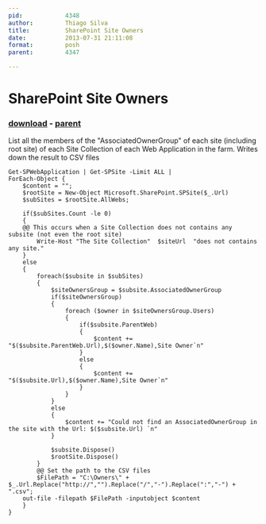```yaml
---
pid:            4348
author:         Thiago Silva
title:          SharePoint Site Owners
date:           2013-07-31 21:11:08
format:         posh
parent:         4347

---
```


# SharePoint Site Owners

### [download](//scripts/4348.ps1) - [parent](//scripts/4347.md)

List all the members of the "AssociatedOwnerGroup" of each site (including root site) of each Site Collection of each Web Application in the farm.
Writes down the result to CSV files

```posh
Get-SPWebApplication | Get-SPSite -Limit ALL | 
ForEach-Object {
    $content = "";
    $rootSite = New-Object Microsoft.SharePoint.SPSite($_.Url)
    $subSites = $rootSite.AllWebs;
    
    if($subSites.Count -le 0)
    {
	@@ This occurs when a Site Collection does not contains any subsite (not even the root site)
        Write-Host "The Site Collection"  $siteUrl  "does not contains any site."
    }
    else
    {
        foreach($subsite in $subSites) 
        {
            $siteOwnersGroup = $subsite.AssociatedOwnerGroup
            if($siteOwnersGroup)
            {
                foreach ($owner in $siteOwnersGroup.Users) 
                {
                    if($subsite.ParentWeb)
                    {
                        $content += "$($subsite.ParentWeb.Url),$($owner.Name),Site Owner`n"
                    }
                    else
                    {
                        $content += "$($subsite.Url),$($owner.Name),Site Owner`n"
                    }
                }
            }
            else
            {
                $content += "Could not find an AssociatedOwnerGroup in the site with the Url: $($subsite.Url) `n"
            }  
            
            $subsite.Dispose()
            $rootSite.Dispose()
        }
        @@ Set the path to the CSV files
        $FilePath = "C:\Owners\" + $_.Url.Replace("http://","").Replace("/","-").Replace(":","-") + ".csv";
	out-file -filepath $FilePath -inputobject $content
    }
}
```
